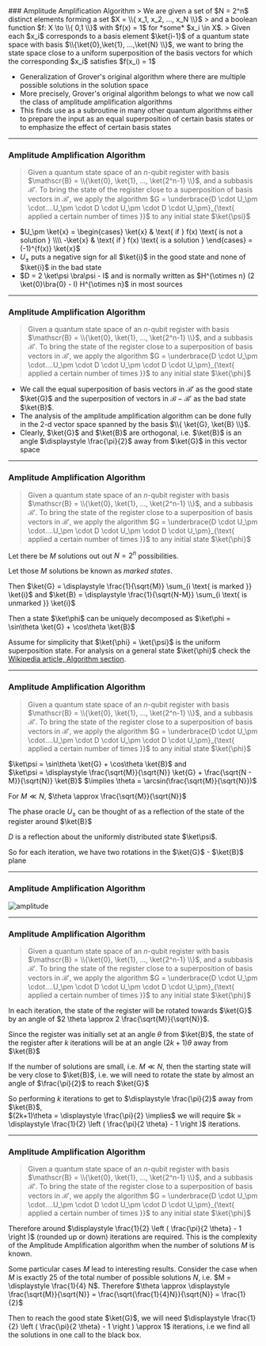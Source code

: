 <section data-markdown>
### Amplitude Amplification Algorithm
> We are given a set of $N = 2^n$ distinct elements forming a set $X = \\{ x_1, x_2, ..., x_N \\}$
> and a boolean function $f: X \to \\{ 0,1 \\}$ with $f(x) = 1$ for *some* $x_i \in X$.   
> Given each $x_i$ corresponds to a basis element $\ket{i-1}$ of a quantum state space with basis $\\{\ket{0},\ket{1}, ...,\ket{N} \\}$, we want to bring the state space close to a uniform superposition of the basis vectors for which the corresponding $x_i$ satisfies $f(x_i) = 1$

* Generalization of Grover's original algorithm where there are multiple possible solutions in the solution space
* More precisely, Grover's original algorithm belongs to what we now call the class of amplitude amplification algorithms
* This finds use as a subroutine in many other quantum algorithms either to prepare the input as an equal superposition of certain basis states or to emphasize the effect of certain basis states
---
### Amplitude Amplification Algorithm
> Given a quantum state space of an $n$-qubit register with basis $\mathscr{B} = \\{\ket{0}, \ket{1}, ..., \ket{2^n-1} \\}$, and a subbasis $\mathscr{B}'$. 
> To bring the state of the register close to a superposition of basis vectors in $\mathscr{B}'$,
> we apply the algorithm $G = \underbrace{D \cdot U_\pm \cdot....U_\pm \cdot D \cdot U_\pm \cdot D \cdot U_\pm}_{\text{ applied a certain number of times }}$ to any initial state $\ket{\psi}$

* $U_\pm \ket{x} = \begin{cases} \ket{x} & \text{ if } f(x) \text{ is not a solution } \\\\ -\ket{x} & \text{ if } f(x) \text{ is a solution } \end{cases} = (-1)^{f(x)} \ket{x}$
* $U_\pm$ puts a negative sign for all $\ket{i}$ in the good state and none of $\ket{i}$ in the bad state
* $D = 2 \ket\psi \bra\psi - I$ and is normally written as $H^{\otimes n} (2 \ket{0}\bra{0} - I) H^{\otimes n}$ in most sources

---
### Amplitude Amplification Algorithm
> Given a quantum state space of an $n$-qubit register with basis $\mathscr{B} = \\{\ket{0}, \ket{1}, ..., \ket{2^n-1} \\}$, and a subbasis $\mathscr{B}'$. 
> To bring the state of the register close to a superposition of basis vectors in $\mathscr{B}'$,
> we apply the algorithm $G = \underbrace{D \cdot U_\pm \cdot....U_\pm \cdot D \cdot U_\pm \cdot D \cdot U_\pm}_{\text{ applied a certain number of times }}$ to any initial state $\ket{\phi}$


* We call the equal superposition of basis vectors in $\mathscr{B}'$ as the good state $\ket{G}$ and the superposition of vectors in $\mathscr{B} - \mathscr{B}'$ as the bad state $\ket{B}$.
* The analysis of the amplitude amplification algorithm can be done fully in the 2-d vector space spanned by the basis $\\{ \ket{G}, \ket{B} \\}$.
* Clearly, $\ket{G}$ and $\ket{B}$ are orthogonal, i.e. $\ket{B}$ is an angle $\displaystyle \frac{\pi}{2}$ away from $\ket{G}$ in this vector space

---
### Amplitude Amplification Algorithm
> Given a quantum state space of an $n$-qubit register with basis $\mathscr{B} = \\{\ket{0}, \ket{1}, ..., \ket{2^n-1} \\}$, and a subbasis $\mathscr{B}'$. 
> To bring the state of the register close to a superposition of basis vectors in $\mathscr{B}'$,
> we apply the algorithm $G = \underbrace{D \cdot U_\pm \cdot....U_\pm \cdot D \cdot U_\pm \cdot D \cdot U_\pm}_{\text{ applied a certain number of times }}$ to any initial state $\ket{\phi}$


Let there be $M$ solutions out out $N = 2^n$ possibilities. 

Let those $M$ solutions be known as *marked states*.

Then $\ket{G} = \displaystyle \frac{1}{\sqrt{M}} \sum_{i \text{ is marked }} \ket{i}$ and $\ket{B} = \displaystyle \frac{1}{\sqrt{N-M}} \sum_{i \text{ is unmarked }} \ket{i}$

Then a state $\ket\phi$ can be uniquely decomposed as $\ket\phi = \sin\theta \ket{G} + \cos\theta \ket{B}$

Assume for simplicity that $\ket{\phi} = \ket{\psi}$ is the uniform superposition state. For analysis on a general state $\ket{\phi}$ check the [Wikipedia article, Algorithm section](https://en.wikipedia.org/wiki/Amplitude_amplification).

---
### Amplitude Amplification Algorithm
> Given a quantum state space of an $n$-qubit register with basis $\mathscr{B} = \\{\ket{0}, \ket{1}, ..., \ket{2^n-1} \\}$, and a subbasis $\mathscr{B}'$. 
> To bring the state of the register close to a superposition of basis vectors in $\mathscr{B}'$,
> we apply the algorithm $G = \underbrace{D \cdot U_\pm \cdot....U_\pm \cdot D \cdot U_\pm \cdot D \cdot U_\pm}_{\text{ applied a certain number of times }}$ to any initial state $\ket{\phi}$

$\ket\psi = \sin\theta \ket{G} + \cos\theta \ket{B}$ and  
$\ket\psi = \displaystyle \frac{\sqrt{M}}{\sqrt{N}} \ket{G} + \frac{\sqrt{N - M}}{\sqrt{N}} \ket{B}$
$\implies \theta = \arcsin(\frac{\sqrt{M}}{\sqrt{N}})$

For $M \ll N$, $\theta \approx \frac{\sqrt{M}}{\sqrt{N}}$

The phase oracle $U_\pm$ can be thought of as a reflection of the state of the register around $\ket{B}$

$D$ is a reflection about the uniformly distributed state $\ket\psi$. 

So for each iteration, we have two rotations in the $\ket{G}$ - $\ket{B}$ plane

---
### Amplitude Amplification Algorithm
![amplitude](media/amplitude.png)


---
### Amplitude Amplification Algorithm
> Given a quantum state space of an $n$-qubit register with basis $\mathscr{B} = \\{\ket{0}, \ket{1}, ..., \ket{2^n-1} \\}$, and a subbasis $\mathscr{B}'$. 
> To bring the state of the register close to a superposition of basis vectors in $\mathscr{B}'$,
> we apply the algorithm $G = \underbrace{D \cdot U_\pm \cdot....U_\pm \cdot D \cdot U_\pm \cdot D \cdot U_\pm}_{\text{ applied a certain number of times }}$ to any initial state $\ket{\phi}$


In each iteration, the state of the register will be rotated towards $\ket{G}$ by an angle of $2 \theta \approx 2 \frac{\sqrt{M}}{\sqrt{N}}$. 

Since the register was initially set at an angle $\theta$ from $\ket{B}$, the state of the register after $k$ iterations will be at an angle $(2k + 1) \theta$ away from $\ket{B}$

If the number of solutions are small, i.e. $M \ll N$, then the starting state will be very close to $\ket{B}$, i.e. we will need to rotate the state by almost an angle of $\frac{\pi}{2}$ to reach $\ket{G}$

So performing $k$ iterations to get to $\displaystyle \frac{\pi}{2}$ away from $\ket{B}$,  
$(2k+1)\theta = \displaystyle \frac{\pi}{2} \implies$ we will require $k = \displaystyle  \frac{1}{2} \left (   \frac{\pi}{2 \theta} - 1 \right )$ iterations.


---
### Amplitude Amplification Algorithm
> Given a quantum state space of an $n$-qubit register with basis $\mathscr{B} = \\{\ket{0}, \ket{1}, ..., \ket{2^n-1} \\}$, and a subbasis $\mathscr{B}'$. 
> To bring the state of the register close to a superposition of basis vectors in $\mathscr{B}'$,
> we apply the algorithm $G = \underbrace{D \cdot U_\pm \cdot....U_\pm \cdot D \cdot U_\pm \cdot D \cdot U_\pm}_{\text{ applied a certain number of times }}$ to any initial state $\ket{\phi}$

Therefore around $\displaystyle  \frac{1}{2} \left (   \frac{\pi}{2 \theta} - 1 \right )$ (rounded up or down) iterations are required. This is the complexity of the Amplitude Amplification algorithm when the number of solutions $M$ is known.

Some particular cases $M$ lead to interesting results. Consider the case when $M$ is exactly $25%$ of the total number of possible solutions $N$, i.e. $M = \displaystyle \frac{1}{4} N$. Therefore $\theta \approx \displaystyle \frac{\sqrt{M}}{\sqrt{N}} = \frac{\sqrt{\frac{1}{4}N}}{\sqrt{N}} = \frac{1}{2}$

Then to reach the good state $\ket{G}$, we will need $\displaystyle  \frac{1}{2} \left (   \frac{\pi}{2 \theta} - 1 \right ) \approx 1$ iterations, i.e we find all the solutions in one call to the black box.

</section>

